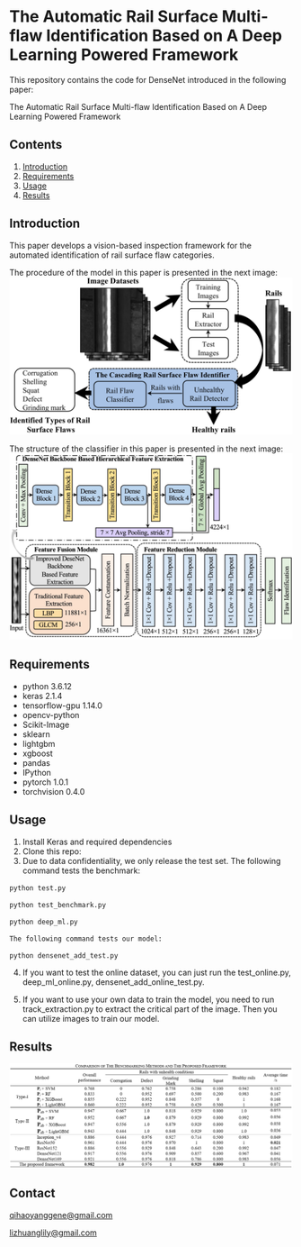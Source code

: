 # The Automatic Rail Surface Multi-flaw Identification Based on A Deep Learning Powered Framework

This repository contains the code for DenseNet introduced in the following paper:

The Automatic Rail Surface Multi-flaw Identification Based on A Deep Learning Powered Framework

## Contents
1. [Introduction](#introduction)
2. [Requirements](#requirements)
3. [Usage](#usage)
4. [Results](#results)

## Introduction
This paper develops a vision-based inspection framework for the automated identification of rail surface flaw categories.

The procedure of the model in this paper is presented in the next image:
![image](https://github.com/qihaoyang123/Automatic-Rail-Surface-Multi-flaw-Identification/blob/main/images/procedure.jpg)

The structure of the classifier in this paper is presented in the next image:
![image](https://github.com/qihaoyang123/Automatic-Rail-Surface-Multi-flaw-Identification/blob/main/images/structure.jpg)

## Requirements
* python 3.6.12
* keras 2.1.4
* tensorflow-gpu 1.14.0
* opencv-python
* Scikit-Image
* sklearn
* lightgbm
* xgboost
* pandas
* IPython
* pytorch 1.0.1
* torchvision 0.4.0

## Usage
1. Install Keras and required dependencies
2. Clone this repo:
3. Due to data confidentiality, we only release the test set. The following command tests the benchmark:
```
python test.py
``` 
```
python test_benchmark.py
``` 
```
python deep_ml.py
``` 
	The following command tests our model:
```
python densenet_add_test.py
```

4. If you want to test the online dataset, you can just run the test_online.py, deep_ml_online.py, densenet_add_online_test.py.

5. If you want to use your own data to train the model, you need to run track_extraction.py to extract the critical part of the image. Then you can utilize images to train our model.

## Results

![image](https://github.com/qihaoyang123/Automatic-Rail-Surface-Multi-flaw-Identification/blob/main/images/result.png)

## Contact
qihaoyanggene@gmail.com

lizhuanglily@gmail.com

